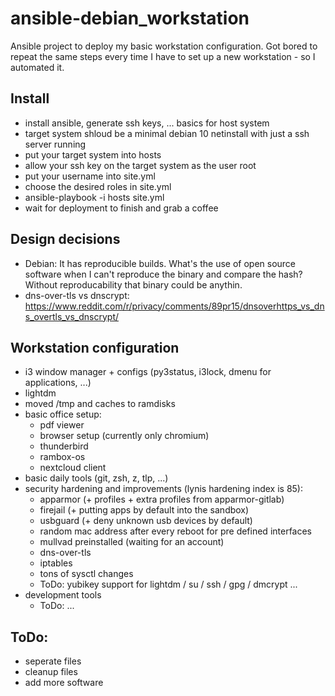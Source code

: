 # ansible-debian_workstation
Ansible project to deploy my basic workstation configuration.
Got bored to repeat the same steps every time I have to set up a new workstation - so I automated it.

## Install
- install ansible, generate ssh keys, ... basics for host system
- target system shloud be a minimal debian 10 netinstall with just a ssh server running
- put your target system into hosts
- allow your ssh key on the target system as the user root
- put your username into site.yml
- choose the desired roles in site.yml
- ansible-playbook -i hosts site.yml
- wait for deployment to finish and grab a coffee

## Design decisions
- Debian: It has reproducible builds. What's the use of open source software when I can't reproduce the binary and compare the hash? Without reproducability that binary could be anythin.
- dns-over-tls vs dnscrypt: https://www.reddit.com/r/privacy/comments/89pr15/dnsoverhttps_vs_dns_overtls_vs_dnscrypt/

## Workstation configuration
- i3 window manager + configs (py3status, i3lock, dmenu for applications, ...)
- lightdm
- moved /tmp and caches to ramdisks
- basic office setup:
  - pdf viewer
  - browser setup (currently only chromium)
  - thunderbird
  - rambox-os
  - nextcloud client
- basic daily tools (git, zsh, z, tlp, ...)
- security hardening and improvements (lynis hardening index is 85):
  - apparmor (+ profiles + extra profiles from apparmor-gitlab)
  - firejail (+ putting apps by default into the sandbox)
  - usbguard (+ deny unknown usb devices by default)
  - random mac address after every reboot for pre defined interfaces
  - mullvad preinstalled (waiting for an account)
  - dns-over-tls
  - iptables
  - tons of sysctl changes
  - ToDo: yubikey support for lightdm / su / ssh / gpg / dmcrypt ...
- development tools
  - ToDo: ...

## ToDo:
- seperate files
- cleanup files
- add more software

